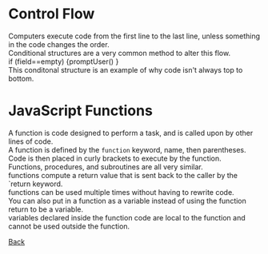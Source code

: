 # Control Flow  
Computers execute code from the first line to the last line, unless something in the code changes the order.  
Conditional structures are a very common method to alter this flow.  
if (field==empty) {promptUser()
}  
This conditonal structure is an example of why code isn't always top to bottom.  

# JavaScript Functions  

A function is code designed to perform a task, and is called upon by other lines of code.  
A function is defined by the `function` keyword, name, then parentheses.  
Code is then placed in curly brackets to execute by the function.  
Functions, procedures, and subroutines are all very similar.  
functions compute a return value that is sent back to the caller by the `return keyword.  
functions can be used multiple times without having to rewrite code.  
You can also put in a function as a variable instead of using the function return to be a variable.  
variables declared inside the function code are local to the function and cannot be used outside the function.  

[Back](README.md)